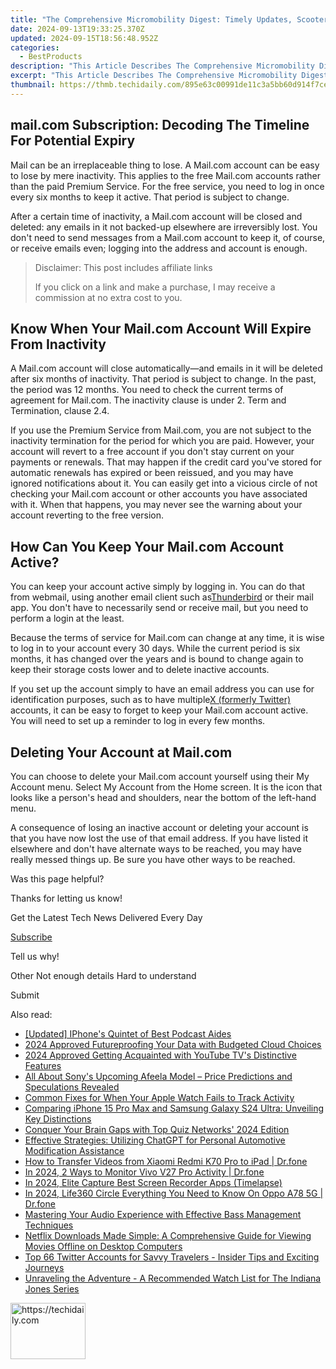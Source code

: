 ```yaml
---
title: "The Comprehensive Micromobility Digest: Timely Updates, Scooter Speculations & Essential Info"
date: 2024-09-13T19:33:25.370Z
updated: 2024-09-15T18:56:48.952Z
categories:
  - BestProducts
description: "This Article Describes The Comprehensive Micromobility Digest: Timely Updates, Scooter Speculations & Essential Info"
excerpt: "This Article Describes The Comprehensive Micromobility Digest: Timely Updates, Scooter Speculations & Essential Info"
thumbnail: https://thmb.techidaily.com/895e63c00991de11c3a5bb60d914f7ce63bcb7f1c27750a5c3c9cc5c0ae68538.jpg
---
```


## mail.com Subscription: Decoding The Timeline For Potential Expiry
 Mail can be an irreplaceable thing to lose. A Mail.com account can be easy to lose by mere inactivity. This applies to the free Mail.com accounts rather than the paid Premium Service. For the free service, you need to log in once every six months to keep it active. That period is subject to change.

 After a certain time of inactivity, a Mail.com account will be closed and deleted: any emails in it not backed-up elsewhere are irreversibly lost. You don't need to send messages from a Mail.com account to keep it, of course, or receive emails even; logging into the address and account is enough.

>  Disclaimer: This post includes affiliate links
>
>  If you click on a link and make a purchase, I may receive a commission at no extra cost to you.
>

## Know When Your Mail.com Account Will Expire From Inactivity

 A Mail.com account will close automatically—and emails in it will be deleted after six months of inactivity. That period is subject to change. In the past, the period was 12 months. You need to check the current terms of agreement for Mail.com. The inactivity clause is under 2\. Term and Termination, clause 2.4.

 If you use the Premium Service from Mail.com, you are not subject to the inactivity termination for the period for which you are paid. However, your account will revert to a free account if you don't stay current on your payments or renewals. That may happen if the credit card you've stored for automatic renewals has expired or been reissued, and you may have ignored notifications about it. You can easily get into a vicious circle of not checking your Mail.com account or other accounts you have associated with it. When that happens, you may never see the warning about your account reverting to the free version.

## How Can You Keep Your Mail.com Account Active?

 You can keep your account active simply by logging in. You can do that from webmail, using another email client such as[Thunderbird](https://www.lifewire.com/mozilla-thunderbird-review-1173071) or their mail app. You don't have to necessarily send or receive mail, but you need to perform a login at the least.

 Because the terms of service for Mail.com can change at any time, it is wise to log in to your account every 30 days. While the current period is six months, it has changed over the years and is bound to change again to keep their storage costs lower and to delete inactive accounts.

 If you set up the account simply to have an email address you can use for identification purposes, such as to have multiple[X (formerly Twitter)](https://www.lifewire.com/what-exactly-is-twitter-2483331) accounts, it can be easy to forget to keep your Mail.com account active. You will need to set up a reminder to log in every few months.

## Deleting Your Account at Mail.com

 You can choose to delete your Mail.com account yourself using their My Account menu. Select My Account from the Home screen. It is the icon that looks like a person's head and shoulders, near the bottom of the left-hand menu.

 A consequence of losing an inactive account or deleting your account is that you have now lost the use of that email address. If you have listed it elsewhere and don't have alternate ways to be reached, you may have really messed things up. Be sure you have other ways to be reached.

Was this page helpful?

Thanks for letting us know!

 Get the Latest Tech News Delivered Every Day

[Subscribe](https://www.lifewire.com/#)

Tell us why!

 Other  Not enough details  Hard to understand

 Submit

<ins class="adsbygoogle"
     style="display:block"
     data-ad-format="autorelaxed"
     data-ad-client="ca-pub-7571918770474297"
     data-ad-slot="1223367746"></ins>

<ins class="adsbygoogle"
     style="display:block"
     data-ad-client="ca-pub-7571918770474297"
     data-ad-slot="8358498916"
     data-ad-format="auto"
     data-full-width-responsive="true"></ins>

<span class="atpl-alsoreadstyle">Also read:</span>
<div><ul>
<li><a href="https://extra-guidance.techidaily.com/updated-iphones-quintet-of-best-podcast-aides/"><u>[Updated] IPhone's Quintet of Best Podcast Aides</u></a></li>
<li><a href="https://vp-tips.techidaily.com/2024-approved-futureproofing-your-data-with-budgeted-cloud-choices/"><u>2024 Approved Futureproofing Your Data with Budgeted Cloud Choices</u></a></li>
<li><a href="https://youtube-docs.techidaily.com/approved-getting-acquainted-with-youtube-tvs-distinctive-features/"><u>2024 Approved Getting Acquainted with YouTube TV's Distinctive Features</u></a></li>
<li><a href="https://tech-renaissance.techidaily.com/all-about-sonys-upcoming-afeela-model-price-predictions-and-speculations-revealed/"><u>All About Sony's Upcoming Afeela Model – Price Predictions and Speculations Revealed</u></a></li>
<li><a href="https://tech-renaissance.techidaily.com/common-fixes-for-when-your-apple-watch-fails-to-track-activity/"><u>Common Fixes for When Your Apple Watch Fails to Track Activity</u></a></li>
<li><a href="https://tech-renaissance.techidaily.com/comparing-iphone-15-pro-max-and-samsung-galaxy-s24-ultra-unveiling-key-distinctions/"><u>Comparing iPhone 15 Pro Max and Samsung Galaxy S24 Ultra: Unveiling Key Distinctions</u></a></li>
<li><a href="https://extra-lessons.techidaily.com/conquer-your-brain-gaps-with-top-quiz-networks-2024-edition/"><u>Conquer Your Brain Gaps with Top Quiz Networks' 2024 Edition</u></a></li>
<li><a href="https://tech-hub.techidaily.com/effective-strategies-utilizing-chatgpt-for-personal-automotive-modification-assistance/"><u>Effective Strategies: Utilizing ChatGPT for Personal Automotive Modification Assistance</u></a></li>
<li><a href="https://android-transfer.techidaily.com/how-to-transfer-videos-from-xiaomi-redmi-k70-pro-to-ipad-drfone-by-drfone-transfer-from-android-transfer-from-android/"><u>How to Transfer Videos from Xiaomi Redmi K70 Pro to iPad | Dr.fone</u></a></li>
<li><a href="https://android-location-track.techidaily.com/in-2024-2-ways-to-monitor-vivo-v27-pro-activity-drfone-by-drfone-virtual-android/"><u>In 2024, 2 Ways to Monitor Vivo V27 Pro Activity | Dr.fone</u></a></li>
<li><a href="https://screen-recording.techidaily.com/in-2024-elite-capture-best-screen-recorder-apps-timelapse/"><u>In 2024, Elite Capture Best Screen Recorder Apps (Timelapse)</u></a></li>
<li><a href="https://phone-solutions.techidaily.com/in-2024-life360-circle-everything-you-need-to-know-on-oppo-a78-5g-drfone-by-drfone-virtual-android/"><u>In 2024, Life360 Circle Everything You Need to Know On Oppo A78 5G | Dr.fone</u></a></li>
<li><a href="https://tech-renaissance.techidaily.com/mastering-your-audio-experience-with-effective-bass-management-techniques/"><u>Mastering Your Audio Experience with Effective Bass Management Techniques</u></a></li>
<li><a href="https://tech-renaissance.techidaily.com/netflix-downloads-made-simple-a-comprehensive-guide-for-viewing-movies-offline-on-desktop-computers/"><u>Netflix Downloads Made Simple: A Comprehensive Guide for Viewing Movies Offline on Desktop Computers</u></a></li>
<li><a href="https://tech-renaissance.techidaily.com/top-66-twitter-accounts-for-savvy-travelers-insider-tips-and-exciting-journeys/"><u>Top 66 Twitter Accounts for Savvy Travelers - Insider Tips and Exciting Journeys</u></a></li>
<li><a href="https://tech-renaissance.techidaily.com/unraveling-the-adventure-a-recommended-watch-list-for-the-indiana-jones-series/"><u>Unraveling the Adventure - A Recommended Watch List for The Indiana Jones Series</u></a></li>
</ul></div>

<!-- affiliate ads begin -->
<a href="https://aligracehair.sjv.io/c/5597632/2135394/19272" target="_top" id="2135394">
  <img src="//a.impactradius-go.com/display-ad/19272-2135394" border="0" alt="https://techidaily.com" width="120" height="90"/>
</a>
<img height="0" width="0" src="https://aligracehair.sjv.io/i/5597632/2135394/19272" style="position:absolute;visibility:hidden;" border="0" />
<!-- affiliate ads end -->

